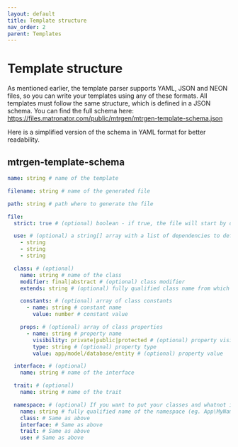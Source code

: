 ```yaml
---
layout: default
title: Template structure
nav_order: 2
parent: Templates
---
```


# Template structure

As mentioned earlier, the template parser supports YAML, JSON and NEON files, so you can write your templates using any of these formats. All templates must follow the same structure, which is defined in a JSON schema. You can find the full schema here: https://files.matronator.com/public/mtrgen/mtrgen-template-schema.json

Here is a simplified version of the schema in YAML format for better readability.

## mtrgen-template-schema

```yaml
name: string # name of the template

filename: string # name of the generated file

path: string # path where to generate the file

file:
  strict: true # (optional) boolean - if true, the file will start by declaring strict_types=1

  use: # (optional) a string[] array with a list of dependencies to define with a use statement
    - string
    - string
    - string

  class: # (optional)
    name: string # name of the class
    modifier: final|abstract # (optional) class modifier
    extends: string # (optional) fully qualified class name from which to extend

    constants: # (optional) array of class constants
      - name: string # constant name
        value: number # constant value

    props: # (optional) array of class properties
      - name: string # property name
        visibility: private|public|protected # (optional) property visibility - public if not specified
        type: string # (optional) property type
        value: app/model/database/entity # (optional) property value

  interface: # (optional)
    name: string # name of the interface

  trait: # (optional)
    name: string # name of the trait

  namespace: # (optional) If you want to put your classes and whatnot in a namespace, you can define them here
    name: string # fully qualified name of the namespace (eg. App\MyNamespace\DeeperLevel)
    class: # Same as above
    interface: # Same as above
    trait: # Same as above
    use: # Same as above
```
